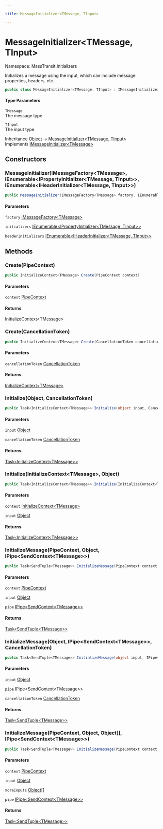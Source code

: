 ```yaml
---

title: MessageInitializer<TMessage, TInput>

---
```


# MessageInitializer\<TMessage, TInput\>

Namespace: MassTransit.Initializers

Initializes a message using the input, which can include message properties, headers, etc.

```csharp
public class MessageInitializer<TMessage, TInput> : IMessageInitializer<TMessage>
```

#### Type Parameters

`TMessage`<br/>
The message type

`TInput`<br/>
The input type

Inheritance [Object](https://learn.microsoft.com/en-us/dotnet/api/system.object) → [MessageInitializer\<TMessage, TInput\>](../masstransit-initializers/messageinitializer-2)<br/>
Implements [IMessageInitializer\<TMessage\>](../../masstransit-abstractions/masstransit-initializers/imessageinitializer-1)

## Constructors

### **MessageInitializer(IMessageFactory\<TMessage\>, IEnumerable\<IPropertyInitializer\<TMessage, TInput\>\>, IEnumerable\<IHeaderInitializer\<TMessage, TInput\>\>)**

```csharp
public MessageInitializer(IMessageFactory<TMessage> factory, IEnumerable<IPropertyInitializer<TMessage, TInput>> initializers, IEnumerable<IHeaderInitializer<TMessage, TInput>> headerInitializers)
```

#### Parameters

`factory` [IMessageFactory\<TMessage\>](../masstransit-initializers/imessagefactory-1)<br/>

`initializers` [IEnumerable\<IPropertyInitializer\<TMessage, TInput\>\>](https://learn.microsoft.com/en-us/dotnet/api/system.collections.generic.ienumerable-1)<br/>

`headerInitializers` [IEnumerable\<IHeaderInitializer\<TMessage, TInput\>\>](https://learn.microsoft.com/en-us/dotnet/api/system.collections.generic.ienumerable-1)<br/>

## Methods

### **Create(PipeContext)**

```csharp
public InitializeContext<TMessage> Create(PipeContext context)
```

#### Parameters

`context` [PipeContext](../../masstransit-abstractions/masstransit/pipecontext)<br/>

#### Returns

[InitializeContext\<TMessage\>](../../masstransit-abstractions/masstransit-initializers/initializecontext-1)<br/>

### **Create(CancellationToken)**

```csharp
public InitializeContext<TMessage> Create(CancellationToken cancellationToken)
```

#### Parameters

`cancellationToken` [CancellationToken](https://learn.microsoft.com/en-us/dotnet/api/system.threading.cancellationtoken)<br/>

#### Returns

[InitializeContext\<TMessage\>](../../masstransit-abstractions/masstransit-initializers/initializecontext-1)<br/>

### **Initialize(Object, CancellationToken)**

```csharp
public Task<InitializeContext<TMessage>> Initialize(object input, CancellationToken cancellationToken)
```

#### Parameters

`input` [Object](https://learn.microsoft.com/en-us/dotnet/api/system.object)<br/>

`cancellationToken` [CancellationToken](https://learn.microsoft.com/en-us/dotnet/api/system.threading.cancellationtoken)<br/>

#### Returns

[Task\<InitializeContext\<TMessage\>\>](https://learn.microsoft.com/en-us/dotnet/api/system.threading.tasks.task-1)<br/>

### **Initialize(InitializeContext\<TMessage\>, Object)**

```csharp
public Task<InitializeContext<TMessage>> Initialize(InitializeContext<TMessage> context, object input)
```

#### Parameters

`context` [InitializeContext\<TMessage\>](../../masstransit-abstractions/masstransit-initializers/initializecontext-1)<br/>

`input` [Object](https://learn.microsoft.com/en-us/dotnet/api/system.object)<br/>

#### Returns

[Task\<InitializeContext\<TMessage\>\>](https://learn.microsoft.com/en-us/dotnet/api/system.threading.tasks.task-1)<br/>

### **InitializeMessage(PipeContext, Object, IPipe\<SendContext\<TMessage\>\>)**

```csharp
public Task<SendTuple<TMessage>> InitializeMessage(PipeContext context, object input, IPipe<SendContext<TMessage>> pipe)
```

#### Parameters

`context` [PipeContext](../../masstransit-abstractions/masstransit/pipecontext)<br/>

`input` [Object](https://learn.microsoft.com/en-us/dotnet/api/system.object)<br/>

`pipe` [IPipe\<SendContext\<TMessage\>\>](../../masstransit-abstractions/masstransit/ipipe-1)<br/>

#### Returns

[Task\<SendTuple\<TMessage\>\>](https://learn.microsoft.com/en-us/dotnet/api/system.threading.tasks.task-1)<br/>

### **InitializeMessage(Object, IPipe\<SendContext\<TMessage\>\>, CancellationToken)**

```csharp
public Task<SendTuple<TMessage>> InitializeMessage(object input, IPipe<SendContext<TMessage>> pipe, CancellationToken cancellationToken)
```

#### Parameters

`input` [Object](https://learn.microsoft.com/en-us/dotnet/api/system.object)<br/>

`pipe` [IPipe\<SendContext\<TMessage\>\>](../../masstransit-abstractions/masstransit/ipipe-1)<br/>

`cancellationToken` [CancellationToken](https://learn.microsoft.com/en-us/dotnet/api/system.threading.cancellationtoken)<br/>

#### Returns

[Task\<SendTuple\<TMessage\>\>](https://learn.microsoft.com/en-us/dotnet/api/system.threading.tasks.task-1)<br/>

### **InitializeMessage(PipeContext, Object, Object[], IPipe\<SendContext\<TMessage\>\>)**

```csharp
public Task<SendTuple<TMessage>> InitializeMessage(PipeContext context, object input, Object[] moreInputs, IPipe<SendContext<TMessage>> pipe)
```

#### Parameters

`context` [PipeContext](../../masstransit-abstractions/masstransit/pipecontext)<br/>

`input` [Object](https://learn.microsoft.com/en-us/dotnet/api/system.object)<br/>

`moreInputs` [Object[]](https://learn.microsoft.com/en-us/dotnet/api/system.object)<br/>

`pipe` [IPipe\<SendContext\<TMessage\>\>](../../masstransit-abstractions/masstransit/ipipe-1)<br/>

#### Returns

[Task\<SendTuple\<TMessage\>\>](https://learn.microsoft.com/en-us/dotnet/api/system.threading.tasks.task-1)<br/>
